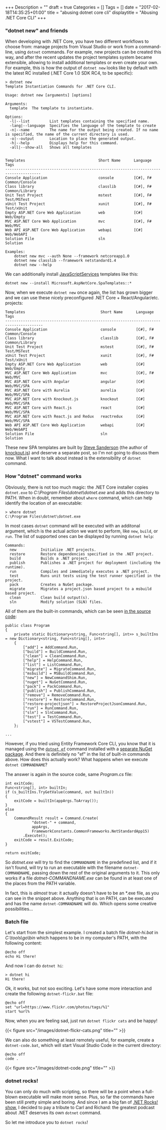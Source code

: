 +++
Description = ""
draft = true
Categories = []
Tags = []
date = "2017-02-18T14:35:25+01:00"
title = "abusing dotnet core cli"
displaytitle = "Abusing .NET Core CLI"
+++

### "dotnet new" and friends

When developing with .NET Core, you have two different workflows to choose from: manage projects from Visual Studio or work from a command-line, using `dotnet` commands. For example, new projects can be created this way, and after the recent updates the project templates system became extensible, allowing to install additional templates or even create your own. For example, this is how the output of `dotnet new` looks like by default with the latest RC installed (.NET Core 1.0 SDK RC4, to be specific):
```
> dotnet new
Template Instantiation Commands for .NET Core CLI.

Usage: dotnet new [arguments] [options]

Arguments:
  template  The template to instantiate.

Options:
  -l|--list         List templates containing the specified name.
  -lang|--language  Specifies the language of the template to create
  -n|--name         The name for the output being created. If no name is specified, the name of the current directory is used.
  -o|--output       Location to place the generated output.
  -h|--help         Displays help for this command.
  -all|--show-all   Shows all templates


Templates                                 Short Name      Language      Tags
--------------------------------------------------------------------------------------
Console Application                       console         [C#], F#      Common/Console
Class library                             classlib        [C#], F#      Common/Library
Unit Test Project                         mstest          [C#], F#      Test/MSTest
xUnit Test Project                        xunit           [C#], F#      Test/xUnit
Empty ASP.NET Core Web Application        web             [C#]          Web/Empty
MVC ASP.NET Core Web Application          mvc             [C#], F#      Web/MVC
Web API ASP.NET Core Web Application      webapi          [C#]          Web/WebAPI
Solution File                             sln                           Solution

Examples:
    dotnet new mvc --auth None --framework netcoreapp1.0
    dotnet new classlib --framework netstandard1.4
    dotnet new --help
```

We can additionally install [JavaScriptServices](https://blogs.msdn.microsoft.com/webdev/2017/02/14/building-single-page-applications-on-asp-net-core-with-javascriptservices/) templates like this:
```
dotnet new --install Microsoft.AspNetCore.SpaTemplates::*
```

Now, when we execute `dotnet new` once again, the list has grown bigger and we can use these nicely preconfigured .NET Core + React/Angular/etc. projects:
```
Templates                                  Short Name      Language      Tags
---------------------------------------------------------------------------------------
Console Application                        console         [C#], F#      Common/Console
Class library                              classlib        [C#], F#      Common/Library
Unit Test Project                          mstest          [C#], F#      Test/MSTest
xUnit Test Project                         xunit           [C#], F#      Test/xUnit
Empty ASP.NET Core Web Application         web             [C#]          Web/Empty
MVC ASP.NET Core Web Application           mvc             [C#], F#      Web/MVC
MVC ASP.NET Core with Angular              angular         [C#]          Web/MVC/SPA
MVC ASP.NET Core with Aurelia              aurelia         [C#]          Web/MVC/SPA
MVC ASP.NET Core with Knockout.js          knockout        [C#]          Web/MVC/SPA
MVC ASP.NET Core with React.js             react           [C#]          Web/MVC/SPA
MVC ASP.NET Core with React.js and Redux   reactredux      [C#]          Web/MVC/SPA
Web API ASP.NET Core Web Application       webapi          [C#]          Web/WebAPI
Solution File                              sln                           Solution
```

These new SPA templates are built by [Steve Sanderson](http://blog.stevensanderson.com/) (the author of [knockout.js](http://knockoutjs.com/)) and deserve a separate post, so I'm not going to discuss them now. What I want to talk about instead is the extensibility of `dotnet` command.

### How "dotnet" command works

Obviously, there is not too much magic: the .NET Core installer copies `dotnet.exe` to *C:\Program Files\dotnet\dotnet.exe* and adds this directory to PATH. When in doubt, remember about `where` command, which can help identify the location of an executable:
```
> where dotnet
C:\Program Files\dotnet\dotnet.exe
```

In most cases `dotnet` command will be executed with an additonal argument, which is the actual action we want to perform, like `new`, `build`, or `run`. The list of supported ones can be displayed by running `dotnet help`:
```
Commands:
  new           Initialize .NET projects.
  restore       Restore dependencies specified in the .NET project.
  build         Builds a .NET project.
  publish       Publishes a .NET project for deployment (including the runtime).
  run           Compiles and immediately executes a .NET project.
  test          Runs unit tests using the test runner specified in the project.
  pack          Creates a NuGet package.
  migrate       Migrates a project.json based project to a msbuild based project.
  clean         Clean build output(s).
  sln           Modify solution (SLN) files.
```

All of them are the built-in commands, which can be seen [in the source code](https://github.com/dotnet/cli/blob/rel/1.0.0/src/dotnet/Program.cs):
```
public class Program
{
    private static Dictionary<string, Func<string[], int>> s_builtIns = new Dictionary<string, Func<string[], int>>
    {
        ["add"] = AddCommand.Run,
        ["build"] = BuildCommand.Run,
        ["clean"] = CleanCommand.Run,
        ["help"] = HelpCommand.Run,
        ["list"] = ListCommand.Run,
        ["migrate"] = MigrateCommand.Run,
        ["msbuild"] = MSBuildCommand.Run,
        ["new"] = NewCommandShim.Run,
        ["nuget"] = NuGetCommand.Run,
        ["pack"] = PackCommand.Run,
        ["publish"] = PublishCommand.Run,
        ["remove"] = RemoveCommand.Run,
        ["restore"] = RestoreCommand.Run,
        ["restore-projectjson"] = RestoreProjectJsonCommand.Run,
        ["run"] = RunCommand.Run,
        ["sln"] = SlnCommand.Run,
        ["test"] = TestCommand.Run,
        ["vstest"] = VSTestCommand.Run,
    };

...
```

However, if you tried using Entity Framework Core CLI, you know that it is managed using the [`dotnet ef`](https://docs.microsoft.com/en-us/ef/core/miscellaneous/cli/dotnet) command installed with a [separate NuGet package](https://www.nuget.org/packages/Microsoft.EntityFrameworkCore.Tools/1.1.0-preview4-final). And there is definitely no "ef" in the list of built-in commands above. How does this actually work? What happens when we execute `dotnet COMMANDNAME`?

The answer is again in the source code, same *Program.cs* file:
```
int exitCode;
Func<string[], int> builtIn;
if (s_builtIns.TryGetValue(command, out builtIn))
{
    exitCode = builtIn(appArgs.ToArray());
}
else
{
    CommandResult result = Command.Create(
            "dotnet-" + command,
            appArgs,
            FrameworkConstants.CommonFrameworks.NetStandardApp15)
        .Execute();
    exitCode = result.ExitCode;
}

return exitCode;
```

So *dotnet.exe* will try to find the `COMMANDNAME` in the predefined list, and if it isn't found, will try to run an executable with the filename `dotnet-COMMANDNAME`, passing down the rest of the original arguments to it. This only works if a file *dotnet-COMMANDNAME.exe* can be found in at least one of the places from the PATH variable.

In fact, this is *almost* true: it actually doesn't have to be an *.exe file, as you can see in the snippet above. Anything that is on PATH, can be executed and has the name `dotnet-COMMANDNAME` will do. Which opens some creative possibilities...

### Batch file

Let's start from the simplest example. I created a batch file *dotnet-hi.bat* in *C:\tools\go\bin* which happens to be in my computer's PATH, with the following content:
```
@echo off
echo Hi there!
```

And now I can do `dotnet hi`:
```
> dotnet hi
Hi there!
```

Ok, it works, but not soo exciting. Let's have some more interaction and create the following `dotnet-flickr.bat` file:
```
@echo off
set "url=https://www.flickr.com/photos/tags/%1"
start %url%
```

Now, when you are feeling sad, just run `dotnet flickr cats` and be happy!

{{< figure src="/images/dotnet-flickr-cats.png" title="" >}}

We can also do something at least remotely useful, for example, create a `dotnet-code.bat`, which will start Visual Studio Code in the current directory:
```
@echo off
code .
```

{{< figure src="/images/dotnet-code.png" title="" >}}

### dotnet rocks!

You can only do much with scripting, so there will be a point when a full-blown executable will make more sense. Plus, so far the commands have been still pretty simple and boring. And since I am a big fan of [.NET Rocks! show](https://www.dotnetrocks.com/), I decided to pay a tribute to Carl and Richard: the greatest podcast about .NET deserves its own `dotnet` command.

So let me introduce you to `dotnet rocks`!

